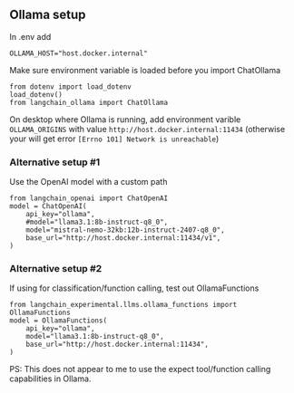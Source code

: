 
## Ollama setup
In .env add
```
OLLAMA_HOST="host.docker.internal"
```

Make sure environment variable is loaded before you import ChatOllama
```
from dotenv import load_dotenv
load_dotenv()
from langchain_ollama import ChatOllama
```

On desktop where Ollama is running, add environment varible `OLLAMA_ORIGINS` with value `http://host.docker.internal:11434`
(otherwise your will get error `[Errno 101] Network is unreachable`)

### Alternative setup #1
Use the OpenAI model with a custom path

```
from langchain_openai import ChatOpenAI
model = ChatOpenAI(
    api_key="ollama",
    #model="llama3.1:8b-instruct-q8_0",
    model="mistral-nemo-32kb:12b-instruct-2407-q8_0",
    base_url="http://host.docker.internal:11434/v1",
)
```
### Alternative setup #2
If using for classification/function calling, test out OllamaFunctions
```
from langchain_experimental.llms.ollama_functions import OllamaFunctions
model = OllamaFunctions(
    api_key="ollama",
    model="llama3.1:8b-instruct-q8_0",
    base_url="http://host.docker.internal:11434",
)
```

PS: This does not appear to me to use the expect tool/function calling capabilities in Ollama.